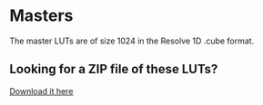 Masters
==================

The master LUTs are of size 1024 in the Resolve 1D .cube format.

## Looking for a ZIP file of these LUTs?

[Download it here](../../../releases/download/1.0/RED_Conversion_LUTs_v1.0.zip)
